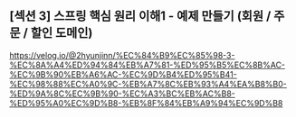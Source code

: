 ## [섹션 3] 스프링 핵심 원리 이해1 - 예제 만들기 (회원 / 주문 / 할인 도메인)
https://velog.io/@2hyunjinn/%EC%84%B9%EC%85%98-3-%EC%8A%A4%ED%94%84%EB%A7%81-%ED%95%B5%EC%8B%AC-%EC%9B%90%EB%A6%AC-%EC%9D%B4%ED%95%B41-%EC%98%88%EC%A0%9C-%EB%A7%8C%EB%93%A4%EA%B8%B0-%ED%9A%8C%EC%9B%90-%EC%A3%BC%EB%AC%B8-%ED%95%A0%EC%9D%B8-%EB%8F%84%EB%A9%94%EC%9D%B8
